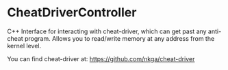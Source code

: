 # CheatDriverController
C++ Interface for interacting with cheat-driver, which can get past any anti-cheat program. Allows you to read/write memory at any address from the kernel level.

You can find cheat-driver at: https://github.com/nkga/cheat-driver
